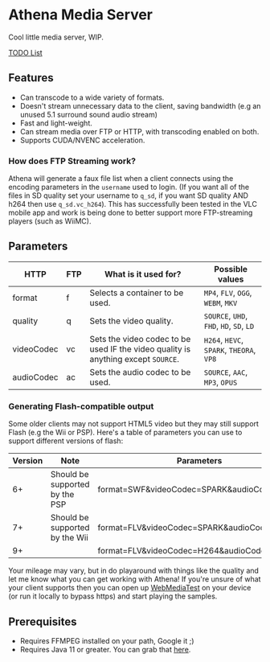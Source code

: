 # Athena Media Server

Cool little media server, WIP.

[TODO List](https://github.com/users/e3ndr/projects/1/views/1)

## Features

-   Can transcode to a wide variety of formats.
-   Doesn't stream unnecessary data to the client, saving bandwidth (e.g an unused 5.1 surround sound audio stream)
-   Fast and light-weight.
-   Can stream media over FTP or HTTP, with transcoding enabled on both.
-   Supports CUDA/NVENC acceleration.

### How does FTP Streaming work?

Athena will generate a faux file list when a client connects using the encoding parameters in the `username` used to login. (If you want all of the files in SD quality set your username to `q_sd`, if you want SD quality AND h264 then use `q_sd.vc_h264`). This has successfully been tested in the VLC mobile app and work is being done to better support more FTP-streaming players (such as WiiMC).

## Parameters

| HTTP       | FTP | What is it used for?                                                              | Possible values                          |
| ---------- | --- | --------------------------------------------------------------------------------- | ---------------------------------------- |
| format     | f   | Selects a container to be used.                                                   | `MP4`, `FLV`, `OGG`, `WEBM`, `MKV`       |
| quality    | q   | Sets the video quality.                                                           | `SOURCE`, `UHD`, `FHD`, `HD`, `SD`, `LD` |
| videoCodec | vc  | Sets the video codec to be used IF the video quality is anything except `SOURCE`. | `H264`, `HEVC`, `SPARK`, `THEORA`, `VP8` |
| audioCodec | ac  | Sets the audio codec to be used.                                                  | `SOURCE`, `AAC`, `MP3`, `OPUS`           |

### Generating Flash-compatible output

Some older clients may not support HTML5 video but they may still support Flash (e.g the Wii or PSP). Here's a table of parameters you can use to support different versions of flash:

| Version | Note                           | Parameters                                 |
| ------- | ------------------------------ | ------------------------------------------ |
| 6+      | Should be supported by the PSP | format=SWF&videoCodec=SPARK&audioCodec=MP3 |
| 7+      | Should be supported by the Wii | format=FLV&videoCodec=SPARK&audioCodec=MP3 |
| 9+      |                                | format=FLV&videoCodec=H264&audioCodec=AAC  |

Your mileage may vary, but in do playaround with things like the quality and let me know what you can get working with Athena! If you're unsure of what your client supports then you can open up [WebMediaTest](https://wmt.e3ndr.xyz/) on your device (or run it locally to bypass https) and start playing the samples.

## Prerequisites

-   Requires FFMPEG installed on your path, Google it ;)
-   Requires Java 11 or greater. You can grab that [here](https://adoptium.net/).
